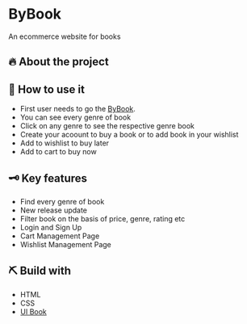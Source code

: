 # ByBook

An ecommerce website for books

## 🔥 About the project

<!-- Will add it -->

## 🤔 How to use it

- First user needs to go the [ByBook](https://bybook.netlify.app/). <br/>
- You can see every genre of book <br/>
- Click on any genre to see the respective genre book<br/>
- Create your acoount to buy a book or to add book in your wishlist<br/>
- Add to wishlist to buy later<br/>
- Add to cart to buy now<br/>


## 🗝️ Key features

- Find every genre of book
- New release update
- Filter book on the basis of price, genre, rating etc
- Login and Sign Up
- Cart Management Page
- Wishlist Management Page

## ⛏️ Build with

- HTML
- CSS
- [UI Book](https://uibook.netlify.app/)

